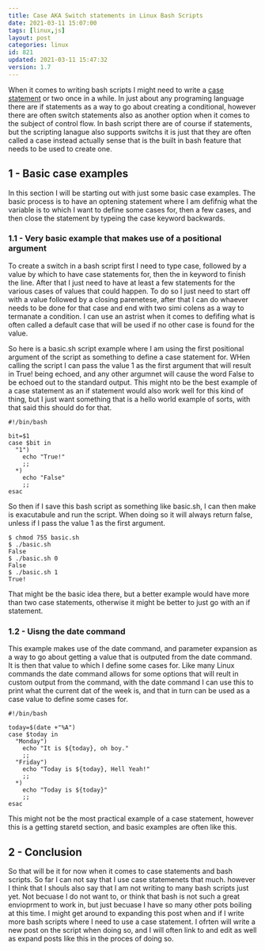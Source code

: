 ```yaml
---
title: Case AKA Switch statements in Linux Bash Scripts
date: 2021-03-11 15:07:00
tags: [linux,js]
layout: post
categories: linux
id: 821
updated: 2021-03-11 15:47:32
version: 1.7
---
```


When it comes to writing bash scripts I might need to write a [case statement](https://linuxize.com/post/bash-case-statement/) or two once in a while. In just about any programing language there are if statements as a way to go about creating a conditional, however there are often switch statements also as another option when it comes to the subject of control flow. In bash script there are of course if statements, but the scripting lanague also supports switchs it is just that they are often called a case instead actually sense that is the built in bash feature that needs to be used to create one.

<!-- more -->

## 1 - Basic case examples

In this section I will be starting out with just some basic case examples. The basic process is to have an optening statement where I am defifnig what the variable is to which I want to define some cases for, then a few cases, and then close the statement by typeing the case keyword backwards.

### 1.1 - Very basic example that makes use of a positional argument

To create a switch in a bash script first I need to type case, followed by a value by which to have case statements for, then the in keyword to finish the line. After that I just need to have at least a few statements for the various cases of values that could happen. To do so I just need to start off with a value followed by a closing parenetese, after that I can do whaever needs to be done for that case and end with two simi colens as a way to termanate a condition. I can use an astrist when it comes to defifing what is often called a default case that will be used if no other case is found for the value.

So here is a basic.sh script example where I am using the first positional argument of the script as something to define a case statement for. WHen calling the script I can pass the value 1 as the first argument that will result in True! being echoed, and any other argumnet will cause the word False to be echoed out to the standard output. This might nto be the best example of a case statement as an if statement would also work well for this kind of thing, but I just want something that is a hello world example of sorts, with that said this should do for that.

```
#!/bin/bash
 
bit=$1
case $bit in
  "1")
    echo "True!" 
    ;;
  *)
    echo "False"
    ;;
esac
```

So then if I save this bash script as something like basic.sh, I can then make is exacutabule and run the script. When doing so it will always return false, unless if I pass the value 1 as the first argument.

```
$ chmod 755 basic.sh
$ ./basic.sh
False
$ ./basic.sh 0
False
$ ./basic.sh 1
True!
```

That might be the basic idea there, but a better example would have more than two case statements, otherwise it might be better to just go with an if statement.

### 1.2 - Uisng the date command

This example makes use of the date command, and parameter expansion as a way to go about getting a value that is outputed from the date command. It is then that value to which I define some cases for. Like many Linux commands the date command allows for some options that will reult in custom output from the command, with the date command I can use this to print what the current dat of the week is, and that in turn can be used as a case value to define some cases for.

```
#!/bin/bash
 
today=$(date +"%A")
case $today in
  "Monday")
    echo "It is ${today}, oh boy." 
    ;;
  "Friday")
    echo "Today is ${today}, Hell Yeah!" 
    ;;
  *)
    echo "Today is ${today}"
    ;;
esac
```

This might not be the most practical example of a case statement, however this is a getting staretd section, and basic examples are often like this.

## 2 - Conclusion

So that will be it for now when it comes to case statements and bash scripts. So far I can not say that I use case statemenets that much. however I think that I shouls also say that I am not writing to many bash scripts just yet. Not becuase I do not want to, or think that bash is not such a great envioprment to work in, but just becuase I have so many other pots boiling at this time. I might get around to expanding this post when and if I write more bash scripts where I need to use a case statement. I ofrten will write a new post on the script when doing so, and I will often link to and edit as well as expand posts like this in the proces of doing so.


